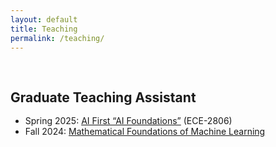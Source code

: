 ```yaml
---
layout: default
title: Teaching
permalink: /teaching/
---
```


<h1 id="teaching"></h1>

<h2 style="margin: 60px 0px -15px;">Graduate Teaching Assistant</h2>
<br>

<div class="justify-text-70">
  <ul>
    <li>
      Spring 2025: <a href="https://bpb-us-e1.wpmucdn.com/sites.gatech.edu/dist/8/675/files/2024/12/Spring2025-ECE2806-AI-First-AI-Foundations-syllabus.pdf">AI First “AI Foundations”</a> (ECE-2806)
    </li>
    <li>
      Fall 2024: <a href="https://sites.gatech.edu/mfml-fall-2023/">Mathematical Foundations of Machine Learning</a>
    </li>
  </ul>
</div>


